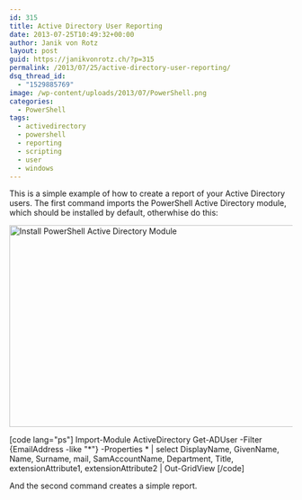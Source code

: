 ```yaml
---
id: 315
title: Active Directory User Reporting
date: 2013-07-25T10:49:32+00:00
author: Janik von Rotz
layout: post
guid: https://janikvonrotz.ch/?p=315
permalink: /2013/07/25/active-directory-user-reporting/
dsq_thread_id:
  - "1529885769"
image: /wp-content/uploads/2013/07/PowerShell.png
categories:
  - PowerShell
tags:
  - activedirectory
  - powershell
  - reporting
  - scripting
  - user
  - windows
---
```

This is a simple example of how to create a report of your Active Directory users.
The first command imports the PowerShell Active Directory module, which should be installed by default, otherwhise do this:

<img class="size-full wp-image-318 alignnone" alt="Install PowerShell Active Directory Module" src="https://janikvonrotz.ch/wp-content/uploads/2013/07/2013-07-25-11_43_24-Windows-Funktionen.png" width="636" height="359" />

[code lang="ps"]
Import-Module ActiveDirectory
Get-ADUser -Filter {EmailAddress -like &quot;*&quot;} -Properties * | select DisplayName, GivenName, Name, Surname, mail, SamAccountName, Department, Title, extensionAttribute1, extensionAttribute2 | Out-GridView
[/code]

And the second command creates a simple report.
